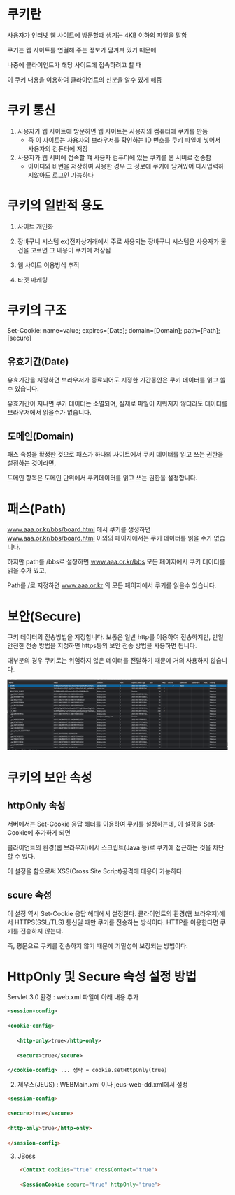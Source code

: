 # 쿠키란

사용자가 인터넷 웹 사이트에 방문할떄 생기는 4KB 이하의 파일을 말함

쿠기는 웹 사이트를 연결해 주는 정보가 담겨져 있기 때문에 

나중에 클라이언트가 해당 사이트에 접속하려고 할 때 

이 쿠키 내용을 이용하여 클라이언트의 신분을 알수 있게 해줌


# 쿠키 통신

1. 사용자가 웹 사이트에 방문하면 웹 사이트는 사용자의 컴퓨터에 쿠키를 만듬
   * 즉 이 사이트는 사용자의 브라우저를 확인하는 ID 번호를 쿠키 파일에 넣어서 사용자의 컴퓨터에 저장
2. 사용자가 웹 서버에 접속할 떄 사용자 컴퓨터에 있는 쿠키를 웹 서버로 전송함
    * 아이디와 비번을 저장하여 사용한 경우 그 정보에 쿠키에 담겨있어 다시입력하지않아도 로그인 가능하다

# 쿠키의 일반적 용도

1. 사이트 개인화

2. 장바구니 시스템
    ex)전자상거래에서 주로 사용되는 장바구니 시스템은 사용자가 물건을 고르면 그 내용이 쿠키에 저장됨

3. 웹 사이트 이용방식 추적

4. 타깃 마케팅

# 쿠키의 구조 

Set-Cookie: name=value; expires=[Date]; domain=[Domain]; path=[Path]; [secure]

## 유효기간(Date)

유효기간을 지정하면 브라우저가 종료되어도 지정한 기간동안은 쿠키 데이터를 읽고 쓸수 있습니다. 

유효기간이 지나면 쿠키 데이터는 소멸되며, 실제로 파일이 지워지지 않더라도 데이터를 브라우저에서 읽을수가 없습니다.


## 도메인(Domain)

패스 속성을 확정한 것으로 패스가 하나의 사이트에서 쿠키 데이터를 읽고 쓰는 권한을 설정하는 것이라면, 

도메인 항목은 도메인 단위에서 쿠키데이터를 읽고 쓰는 권한을 설정합니다. 



# 패스(Path)

www.aaa.or.kr/bbs/board.html 에서 쿠키를 생성하면 www.aaa.or.kr/bbs/board.html 이외의 페이지에서는 쿠키 데이터를 읽을 수가 없습니다.

하지만 path를 /bbs로 설정하면 www.aaa.or.kr/bbs 모든 페이지에서 쿠키 데이터를 읽을 수가 있고,

Path를 /로 지정하면 www.aaa.or.kr 의 모든 페이지에서 쿠키를 읽을수 있습니다.



# 보안(Secure)

쿠키 데이터의 전송방법을 지정합니다. 보통은 일반 http를 이용하여 전송하지만, 만일 안전한 전송 방법을 지정하면 https등의 보안 전송 방법을 사용하면 됩니다. 

대부분의 경우 쿠키로는 위험하지 않은 데이터를 전달하기 때문에  거의 사용하지 않습니다.


![cookie](./img/cookie.png)



# 쿠키의 보안 속성

## httpOnly 속성

서버에서는 Set-Cookie 응답 헤더를 이용하여 쿠키를 설정하는데, 이 설정을 Set-Cookie에 추가하게 되면 

클라이언트의 환경(웹 브라우저)에서 스크립트(Java 등)로 쿠키에 접근하는 것을 차단할 수 있다.

이 설정을 함으로써 XSS(Cross Site Script)공격에 대응이 가능하다

## scure 속성

이 설정 역시 Set-Cookie 응답 헤더에서 설정한다. 클라이언트의 환경(웹 브라우저)에서 HTTPS(SSL/TLS) 통신일 때만 쿠키를 전송하는 방식이다. HTTP를 이용한다면 쿠키를 전송하지 않는다.

즉, 평문으로 쿠키를 전송하지 않기 때문에 기밀성이 보장되는 방법이다.

# HttpOnly 및 Secure 속성 설정 방법

 Servlet 3.0 환경 : web.xml 파일에 아래 내용 추가

```xml
<session-config>

<cookie-config>

   <http-only>true</http-only>

   <secure>true</secure>

</cookie-config> ... 생략 = cookie.setHttpOnly(true)
```
    

2) 제우스(JEUS) : WEBMain.xml 이나 jeus-web-dd.xml에서 설정

```html
<session-config>

<secure>true</secure>

<http-only>true</http-only>

</session-config>
```
 

3) JBoss

```html
    <Context cookies="true" crossContext="true">

    <SessionCookie secure="true" httpOnly="true">
```